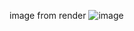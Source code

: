image from render
![image](https://github.com/user-attachments/assets/c3463dd0-d997-42bb-81e2-23daaf4cdaee)

